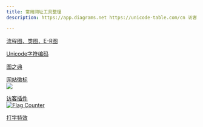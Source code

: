 ```yaml
---
title: 常用网址工具整理
description: https://app.diagrams.net https://unicode-table.com/cn 访客插件 https://s11.flagcounter.com/index.html

---
```


[流程图、类图、E-R图](https://app.diagrams.net/)  

[Unicode字符编码](https://unicode-table.com/cn/)  

[图之典](http://tuzhidian.com/)  

[网站徽标](https://shields.io/)   
<img src="https://img.shields.io/badge/J-java-brightgreen"></img>

[访客插件](https://s11.flagcounter.com/index.html)   
<a href="https://info.flagcounter.com/0dEn"><img src="https://s11.flagcounter.com/map/0dEn/size_l/txt_000000/border_CCCCCC/pageviews_1/viewers_0/flags_0/" alt="Flag Counter" border="0"></img></a>

[打字特效](https://readme-typing-svg.demolab.com/demo/)
